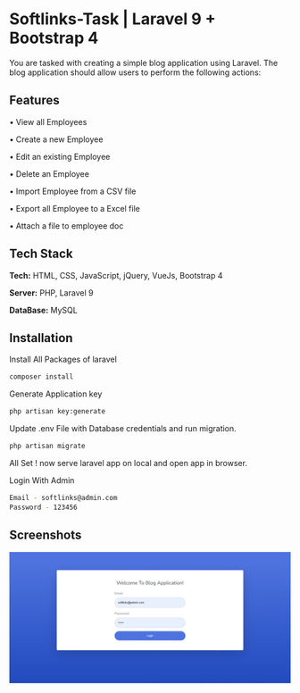 
# Softlinks-Task | Laravel 9 + Bootstrap 4 

You are tasked with creating a simple blog application using Laravel. The blog application should allow users to perform the following actions:



## Features

•	View all Employees

•	Create a new Employee

•	Edit an existing Employee

•	Delete an Employee

•	Import Employee from a CSV file

•	Export all Employee to a Excel file

•	Attach a file to employee doc



## Tech Stack

**Tech:** HTML, CSS, JavaScript, jQuery, VueJs, Bootstrap 4

**Server:** PHP, Laravel 9

**DataBase:** MySQL

## Installation

Install All Packages of laravel
```bash
composer install
```

Generate Application key

```bash
php artisan key:generate
```

Update .env File with Database credentials and run migration.
```bash
php artisan migrate 
```

All Set ! now serve laravel app on local and open app in browser.

Login With Admin
```bash
Email - softlinks@admin.com
Password - 123456
```
## Screenshots



![App Screenshot](image.png)
